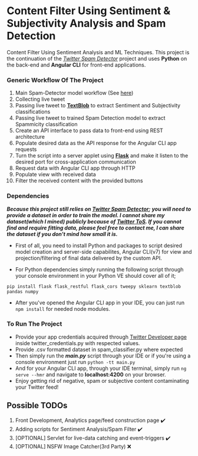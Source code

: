 # Content Filter Using Sentiment & Subjectivity Analysis and Spam Detection
Content Filter Using Sentiment Analysis and ML Techniques. This project is the continuation of the [*Twitter Spam Detector*](https://github.com/berkerbugur/twitter-spam-detector) project and uses **Python** on the back-end and **Angular CLI** for front-end applications.

### Generic Workflow Of The Project

1. Main Spam-Detector model workflow (See [here](https://github.com/berkerbugur/twitter-spam-detector/blob/master/README.md))
2. Collecting live tweet
3. Passing live tweet to [**TextBlob**](https://textblob.readthedocs.io/en/dev/) to extract Sentiment and Subjectivity classifications
4. Passing live tweet to trained Spam Detection model to extract Spammicity classification
5. Create an API interface to pass data to front-end using REST architecture
6. Populate desired data as the API response for the Angular CLI app requests
7. Turn the script into a server applet using [**Flask**](http://flask.pocoo.org) and make it listen to the desired port for cross-application communication
8. Request data with Angular CLI app through HTTP
9. Populate view with received data
10. Filter the received content with the provided buttons

### Dependencies

***Because this project still relies on [Twitter Spam Detector](https://github.com/berkerbugur/twitter-spam-detector); you will need to provide a dataset in order to train the model. I cannot share my dataset(which I mined) publicly because of [Twitter ToS](https://developer.twitter.com/en/developer-terms/agreement). If you cannot find and require fitting data, please feel free to contact me, I can share the dataset if you don't mind how small it is.***

* First of all, you need to install Python and packages to script desired model creation and server-side capabilites, Angular CLI(v7) for view and projection/filtering of final data delivered by the custom API.

* For Python dependencies simply running the following script through your console environment in your Python VE should cover all of it;
```
pip install flask flask_restful flask_cors tweepy sklearn textblob pandas numpy
```

* After you've opened the Angular CLI app in your IDE, you can just run ```npm install``` for needed node modules.

### To Run The Project

- Provide your app credentials acquired through [Twitter Developer page](https://developer.twitter.com/en.html) inside twitter_credentials.py with respected values.
- Provide .csv formatted dataset in spam_classifier.py where expected
- Then simply run the ***main.py*** script through your IDE or if you're using a console environment just run ```python -tt main.py```
- And for your Angular CLI app, through your IDE terminal, simply run ```ng serve --hmr``` and navigate to **localhost:4200** on your browser.
- Enjoy getting rid of negative, spam or subjective content contaminating your Twitter feed!

## Possible TODOs

1. Front Development, Analytics page/feed construction page :heavy_check_mark:
2. Adding scripts for Sentiment Analysis/Spam Filter :heavy_check_mark:
3. [OPTIONAL] Servlet for live-data catching and event-triggers :heavy_check_mark:
4. [OPTIONAL] NSFW Image Catcher(3rd Party) :x:


